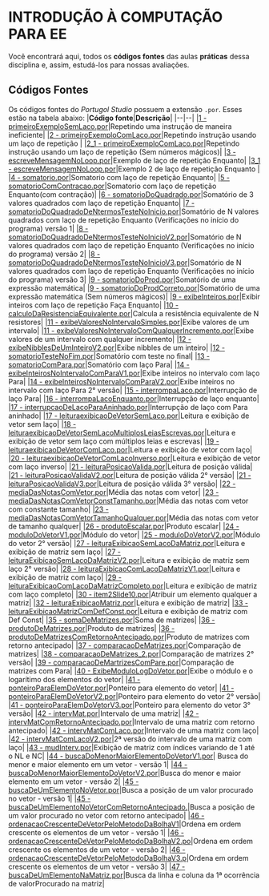 ﻿# INTRODUÇÃO À COMPUTAÇÃO PARA EE

Você encontrará aqui, todos os **códigos fontes** das aulas **práticas** dessa disciplina e, assim, estudá-los para nossas avaliações.


## Códigos Fontes
Os códigos fontes do *Portugol Studio* possuem a extensão `.por`. Esses estão na tabela abaixo:
|**Código fonte**|**Descrição**|
|--|--|
|[1 - primeiroExemploSemLaco.por](https://github.com/StelmoNetto/IPEE/blob/main/2%C2%BA%20assunto/1%20-%20primeiroExemploSemLaco.por "1 - primeiroExemploSemLaco.por")|Repetindo uma instrução de maneira ineficiente|
|[2 - primeiroExemploComLaco.por](https://github.com/StelmoNetto/IPEE/blob/main/2%C2%BA%20assunto/2%20-%20primeiroExemploComLaco.por "2 - primeiroExemploComLaco.por")|Repetindo instrução usando um laço de repetição |
|[2_1 - primeiroExemploComLaco.por](https://github.com/StelmoNetto/IPEE/blob/main/2%C2%BA%20assunto/2_1%20-%20primeiroExemploComLaco.por "2_1 - primeiroExemploComLaco.por")|Repetindo instrução usando um laço de repetição (Sem números mágicos)|
|[3 - escreveMensagemNoLoop.por](https://github.com/StelmoNetto/IPEE/blob/main/2%C2%BA%20assunto/3%20-%20escreveMensagemNoLoop.por "3 - escreveMensagemNoLoop.por")|Exemplo de laço de repetição Enquanto|
|[3_1 - escreveMensagemNoLoop.por](https://github.com/StelmoNetto/IPEE/blob/main/2%C2%BA%20assunto/3_1%20-%20escreveMensagemNoLoop.por "3_1 - escreveMensagemNoLoop.por")|Exemplo 2 de laço de repetição Enquanto |
|[4 - somatorio.por](https://github.com/StelmoNetto/IPEE/blob/main/2%C2%BA%20assunto/4%20-%20somatorio.por "4 - somatorio.por")|Somatorio com laço de repetição Enquanto|
|[5 - somatorioComContracao.por](https://github.com/StelmoNetto/IPEE/blob/main/2%C2%BA%20assunto/5%20-%20somatorioComContracao.por "5 - somatorioComContracao.por")|Somatorio com laço de repetição Enquanto(com contração)|
|[6 - somatorioDoQuadrado.por](https://github.com/StelmoNetto/IPEE/blob/main/2%C2%BA%20assunto/6%20-%20somatorioDoQuadrado.por "6 - somatorioDoQuadrado.por")|Somatório de 3 valores quadrados com laço de repetição Enquanto|
|[7 - somatorioDoQuadradoDeNtermosTesteNoInicio.por](https://github.com/StelmoNetto/IPEE/blob/main/2%C2%BA%20assunto/7%20-%20somatorioDoQuadradoDeNtermosTesteNoInicio.por "7 - somatorioDoQuadradoDeNtermosTesteNoInicio.por")|Somatório de N valores quadrados com laço de repetição Enquanto (Verificações no início do programa) versão 1|
|[8 - somatorioDoQuadradoDeNtermosTesteNoInicioV2.por](https://github.com/StelmoNetto/IPEE/blob/main/2%C2%BA%20assunto/8%20-%20somatorioDoQuadradoDeNtermosTesteNoInicioV2.por "8 - somatorioDoQuadradoDeNtermosTesteNoInicioV2.por")|Somatório de N valores quadrados com laço de repetição Enquanto (Verificações no início do programa) versão 2|
|[8 - somatorioDoQuadradoDeNtermosTesteNoInicioV3.por](https://github.com/StelmoNetto/IPEE/blob/main/2%C2%BA%20assunto/8%20-%20somatorioDoQuadradoDeNtermosTesteNoInicioV3.por "8 - somatorioDoQuadradoDeNtermosTesteNoInicioV3.por")|Somatório de N valores quadrados com laço de repetição Enquanto (Verificações no início do programa) versão 3|
|[9 - somatorioDoProd.por](https://github.com/StelmoNetto/IPEE/blob/main/2%C2%BA%20assunto/9%20-%20somatorioDoProd.por "9 - somatorioDoProd.por")|Somatório de uma expressão matemática|
|[9 - somatorioDoProdCorreto.por](https://github.com/StelmoNetto/IPEE/blob/main/2%C2%BA%20assunto/9%20-%20somatorioDoProdCorreto.por "9 - somatorioDoProdCorreto.por")|Somatório de uma expressão matemática (Sem números mágicos)|
|[9 - exibeInteiros.por](https://github.com/StelmoNetto/IPEE/blob/main/2%C2%BA%20assunto/9%20-%20exibeInteiros.por "9 - exibeInteiros.por")|Exibir inteiros com laço de repetição Faça Enquanto|
|[10 - calculoDaResistenciaEquivalente.por](https://github.com/StelmoNetto/IPEE/blob/main/2%C2%BA%20assunto/10%20-%20calculoDaResistenciaEquivalente.por "10 - calculoDaResistenciaEquivalente.por")|Calcula a resistência equivalente de N resistores|
|[11 - exibeValoresNoIntervaloSimples.por](https://github.com/StelmoNetto/IPEE/blob/main/2%C2%BA%20assunto/11%20-%20exibeValoresNoIntervaloSimples.por "11 - exibeValoresNoIntervaloSimples.por")|Exibe valores de um intervalo|
|[11 - exibeValoresNoIntervaloComQualquerIncremento.por](https://github.com/StelmoNetto/IPEE/blob/main/2%C2%BA%20assunto/11%20-%20exibeValoresNoIntervaloComQualquerIncremento.por "11 - exibeValoresNoIntervaloComQualquerIncremento.por")|Exibe valores de um intervalo com qualquer incremento|
|[12 - exibeNibblesDeUmInteiroV2.por](https://github.com/StelmoNetto/IPEE/blob/main/2%C2%BA%20assunto/12%20-%20exibeNibblesDeUmInteiroV2.por "12 - exibeNibblesDeUmInteiroV2.por")|Exibe nibbles de um inteiro|
|[12 - somatorioTesteNoFim.por](https://github.com/StelmoNetto/IPEE/blob/main/2%C2%BA%20assunto/12%20-%20somatorioTesteNoFim.por "12 - somatorioTesteNoFim.por")|Somatório com teste no final|
|[13 - somatorioComPara.por](https://github.com/StelmoNetto/IPEE/blob/main/2%C2%BA%20assunto/13%20-%20somatorioComPara.por "13 - somatorioComPara.por")|Somatório com laço Para|
|[14 - exibeInteirosNoIntervaloComParaV1.por](https://github.com/StelmoNetto/IPEE/blob/main/2%C2%BA%20assunto/14%20-%20exibeInteirosNoIntervaloComParaV1.por "14 - exibeInteirosNoIntervaloComParaV1.por")|Exibe inteiros no intervalo com laço Para|
|[14 - exibeInteirosNoIntervaloComParaV2.por](https://github.com/StelmoNetto/IPEE/blob/main/2%C2%BA%20assunto/14%20-%20exibeInteirosNoIntervaloComParaV2.por "14 - exibeInteirosNoIntervaloComParaV2.por")|Exibe inteiros no intervalo com laço Para 2° versão|
|[15 - interrompaLaco.por](https://github.com/StelmoNetto/IPEE/blob/main/2%C2%BA%20assunto/15%20-%20interrompaLaco.por "15 - interrompaLaco.por")|Interrupção de laço Para|
|[16 - interrompaLacoEnquanto.por](https://github.com/StelmoNetto/IPEE/blob/main/2%C2%BA%20assunto/16%20-%20interrompaLacoEnquanto.por "16 - interrompaLacoEnquanto.por")|Interrupção de laço enquanto|
|[17 - interrupcaoDeLacoParaAninhado.por](https://github.com/StelmoNetto/IPEE/blob/main/2%C2%BA%20assunto/17%20-%20interrupcaoDeLacoParaAninhado.por "17 - interrupcaoDeLacoParaAninhado.por")|Interrupção de laço com Para aninhado|
|[17 - leituraexibicaoDeVetorSemLaco.por](https://github.com/StelmoNetto/IPEE/blob/main/2%C2%BA%20assunto/17%20-%20leituraexibicaoDeVetorSemLaco.por "17 - leituraexibicaoDeVetorSemLaco.por")|Leitura e exibição de vetor sem laço|
|[18 - leituraexibicaoDeVetorSemLacoMultiplosLeiasEscrevas.por](https://github.com/StelmoNetto/IPEE/blob/main/2%C2%BA%20assunto/18%20-%20leituraexibicaoDeVetorSemLacoMultiplosLeiasEscrevas.por "18 - leituraexibicaoDeVetorSemLacoMultiplosLeiasEscrevas.por")|Leitura e exibição de vetor sem laço com múltiplos leias e escrevas|
|[19 - leituraexibicaoDeVetorComLaco.por](https://github.com/StelmoNetto/IPEE/blob/main/2%C2%BA%20assunto/19%20-%20leituraexibicaoDeVetorComLaco.por "19 - leituraexibicaoDeVetorComLaco.por")|Leitura e exibição de vetor com laço|
|[20 - leituraexibicaoDeVetorComLacoInverso.por](https://github.com/StelmoNetto/IPEE/blob/main/2%C2%BA%20assunto/20%20-%20leituraexibicaoDeVetorComLacoInverso.por "20 - leituraexibicaoDeVetorComLacoInverso.por")|Leitura e exibição de vetor com laço inverso|
|[21 - leituraPosicaoValida.por](https://github.com/StelmoNetto/IPEE/blob/main/2%C2%BA%20assunto/21%20-%20leituraPosicaoValida.por "21 - leituraPosicaoValida.por")|Leitura de posição válida|
|[21 - leituraPosicaoValidaV2.por](https://github.com/StelmoNetto/IPEE/blob/main/2%C2%BA%20assunto/21%20-%20leituraPosicaoValidaV2.por "21 - leituraPosicaoValidaV2.por")|Leitura de posição válida 2° versão|
|[21 - leituraPosicaoValidaV3.por](https://github.com/StelmoNetto/IPEE/blob/main/2%C2%BA%20assunto/21%20-%20leituraPosicaoValidaV3.por "21 - leituraPosicaoValidaV3.por")|Leitura de posição válida 3° versão|
|[22 - mediaDasNotasComVetor.por](https://github.com/StelmoNetto/IPEE/blob/main/2%C2%BA%20assunto/22%20-%20mediaDasNotasComVetor.por "22 - mediaDasNotasComVetor.por")|Média das notas com vetor|
|[23 - mediaDasNotasComVetorConstTamanho.por](https://github.com/StelmoNetto/IPEE/blob/main/2%C2%BA%20assunto/23%20-%20mediaDasNotasComVetorConstTamanho.por "23 - mediaDasNotasComVetorConstTamanho.por")|Média das notas com vetor com constante tamanho|
|[23 - mediaDasNotasComVetorTamanhoQualquer.por](https://github.com/StelmoNetto/IPEE/blob/main/2%C2%BA%20assunto/23%20-%20mediaDasNotasComVetorTamanhoQualquer.por "23 - mediaDasNotasComVetorTamanhoQualquer.por")|Média das notas com vetor de tamanho qualquer|
|[26 - produtoEscalar.por](https://github.com/StelmoNetto/IPEE/blob/main/2%C2%BA%20assunto/26%20-%20produtoEscalar.por "26 - produtoEscalar.por")|Produto escalar|
|[24 - moduloDoVetorV1.por](https://github.com/StelmoNetto/IPEE/blob/main/2%C2%BA%20assunto/24%20-%20moduloDoVetorV1.por "24 - moduloDoVetorV1.por")|Módulo do vetor|
|[25 - moduloDoVetorV2.por](https://github.com/StelmoNetto/IPEE/blob/main/2%C2%BA%20assunto/25%20-%20moduloDoVetorV2.por "25 - moduloDoVetorV2.por")|Módulo do vetor 2° versão|
|[27 - leituraExibicaoSemLacoDaMatriz.por](https://github.com/StelmoNetto/IPEE/blob/main/2%C2%BA%20assunto/27%20-%20leituraExibicaoSemLacoDaMatriz.por "27 - leituraExibicaoSemLacoDaMatriz.por")|Leitura e exibição de matriz sem laço|
|[27 - leituraExibicaoSemLacoDaMatrizV2.por](https://github.com/StelmoNetto/IPEE/blob/main/2%C2%BA%20assunto/27%20-%20leituraExibicaoSemLacoDaMatrizV2.por "27 - leituraExibicaoSemLacoDaMatrizV2.por")|Leitura e exibição de matriz sem laço 2° versão|
|[28 - leituraExibicaoComLacoDaMatrizV1.por](https://github.com/StelmoNetto/IPEE/blob/main/2%C2%BA%20assunto/28%20-%20leituraExibicaoComLacoDaMatrizV1.por "28 - leituraExibicaoComLacoDaMatrizV1.por")|Leitura e exibição de matriz com laço|
|[29 - leituraExibicaoComLacoDaMatrizCompleto.por](https://github.com/StelmoNetto/IPEE/blob/main/2%C2%BA%20assunto/29%20-%20leituraExibicaoComLacoDaMatrizCompleto.por "29 - leituraExibicaoComLacoDaMatrizCompleto.por")|Leitura e exibição de matriz com laço completo|
|[30 - item2Slide10.por](https://github.com/StelmoNetto/IPEE/blob/main/2%C2%BA%20assunto/30%20-%20item2Slide10.por "30 - item2Slide10.por")|Atribuir um elemento qualquer a matriz|
|[32 - leituraExibicaoMatriz.por](https://github.com/StelmoNetto/IPEE/blob/main/2%C2%BA%20assunto/32%20-%20leituraExibicaoMatriz.por "32 - leituraExibicaoMatriz.por")|Leitura e exibição de matriz|
|[33 - leituraExibicaoMatrizComDefConst.por](https://github.com/StelmoNetto/IPEE/blob/main/2%C2%BA%20assunto/33%20-%20leituraExibicaoMatrizComDefConst.por "33 - leituraExibicaoMatrizComDefConst.por")|Leitura e exibição de matriz com Def Const|
|[35 - somaDeMatrizes.por](https://github.com/StelmoNetto/IPEE/blob/main/2%C2%BA%20assunto/35%20-%20somaDeMatrizes.por "35 - somaDeMatrizes.por")|Soma de matrizes|
|[36 - produtoDeMatrizes.por](https://github.com/StelmoNetto/IPEE/blob/main/2%C2%BA%20assunto/36%20-%20produtoDeMatrizes.por "36 - produtoDeMatrizes.por")|Produto de matrizes|
|[36 - produtoDeMatrizesComRetornoAntecipado.por](https://github.com/StelmoNetto/IPEE/blob/main/2%C2%BA%20assunto/36%20-%20produtoDeMatrizesComRetornoAntecipado.por "36 - produtoDeMatrizesComRetornoAntecipado.por")|Produto de matrizes com retorno antecipado|
|[37 - comparacaoDeMatrizes.por](https://github.com/StelmoNetto/IPEE/blob/main/2%C2%BA%20assunto/37%20-%20comparacaoDeMatrizes.por "37 - comparacaoDeMatrizes.por")|Comparação de matrizes|
|[38 - comparacaoDeMatrizes_2.por](https://github.com/StelmoNetto/IPEE/blob/main/2%C2%BA%20assunto/38%20-%20comparacaoDeMatrizes_2.por "38 - comparacaoDeMatrizes_2.por")|Comparação de matrizes 2° versão|
|[39 - comparacaoDeMartrizesComPare.por](https://github.com/StelmoNetto/IPEE/blob/main/2%C2%BA%20assunto/39%20-%20comparacaoDeMartrizesComPare.por "39 - comparacaoDeMartrizesComPare.por")|Comparação de matrizes com Para|
|[40 - ExibeModuloLogDoVetor.por](https://github.com/StelmoNetto/IPEE/blob/main/2%C2%BA%20assunto/40%20-%20ExibeModuloLogDoVetor.por "40 - ExibeModuloLogDoVetor.por")|Exibe o módulo e o logarítimo dos elementos do vetor|
|[41 - ponteiroParaElemDoVetor.por](https://github.com/StelmoNetto/IPEE/blob/main/2%C2%BA%20assunto/41%20-%20ponteiroParaElemDoVetor.por "41 - ponteiroParaElemDoVetor.por")|Ponteiro para elemento do vetor|
|[41 - ponteiroParaElemDoVetorV2.por](https://github.com/StelmoNetto/IPEE/blob/main/2%C2%BA%20assunto/41%20-%20ponteiroParaElemDoVetorV2.por "41 - ponteiroParaElemDoVetorV2.por")|Ponteiro para elemento do vetor 2° versão|
|[41 - ponteiroParaElemDoVetorV3.por](https://github.com/StelmoNetto/IPEE/blob/main/2%C2%BA%20assunto/41%20-%20ponteiroParaElemDoVetorV3.por "41 - ponteiroParaElemDoVetorV3.por")|Ponteiro para elemento do vetor 3° versão|
|[42 - intervMat.por](https://github.com/StelmoNetto/IPEE/blob/main/2%C2%BA%20assunto/42%20-%20intervMat.por "42 - intervMat.por")|Intervalo de uma matriz|
|[42 - intervMatComRetornoAntecipado.por](https://github.com/StelmoNetto/IPEE/blob/main/2%C2%BA%20assunto/42%20-%20intervMatComRetornoAntecipado.por "42 - intervMatComRetornoAntecipado.por")|Intervalo de uma matriz com retorno antecipado|
|[42 - intervMatComLaco.por](https://github.com/StelmoNetto/IPEE/blob/main/2%C2%BA%20assunto/42%20-%20intervMatComLaco.por "42 - intervMatComLaco.por")|Intervalo de uma matriz com laço|
|[42 - intervMatComLacoV2.por](https://github.com/StelmoNetto/IPEE/blob/main/2%C2%BA%20assunto/42%20-%20intervMatComLacoV2.por "42 - intervMatComLacoV2.por")|2ª versão do intervalo de uma matriz com laço|
|[43 - mudInterv.por](https://github.com/StelmoNetto/IPEE/blob/main/2%C2%BA%20assunto/43%20-%20mudInterv.por "43 - mudInterv.por")|Exibição de matriz com índices variando de 1 até o NL e NC|
|[44 - buscaDoMenorMaiorElementoDoVetorV1.por](https://github.com/StelmoNetto/IPEE/blob/main/2%C2%BA%20assunto/44%20-%20buscaDoMenorMaiorElementoDoVetorV1.por "44 - buscaDoMenorMaiorElementoDoVetorV1.por")| Busca do menor e maior elemento em um vetor - versão 1|
|[44 - buscaDoMenorMaiorElementoDoVetorV2.por](https://github.com/StelmoNetto/IPEE/blob/main/2%C2%BA%20assunto/44%20-%20buscaDoMenorMaiorElementoDoVetorV2.por "44 - buscaDoMenorMaiorElementoDoVetorV2.por")|Busca do menor e maior elemento em um vetor - versão 2|
|[45 - buscaDeUmElementoNoVetor.por](https://github.com/StelmoNetto/IPEE/blob/main/2%C2%BA%20assunto/45%20-%20buscaDeUmElementoNoVetor.por "45 - buscaDeUmElementoNoVetor.por")|Busca a posição de um valor procurado no vetor - versão 1|
|[45 - buscaDeUmElementoNoVetorComRetornoAntecipado.](https://github.com/StelmoNetto/IPEE/blob/main/2%C2%BA%20assunto/45%20-%20buscaDeUmElementoNoVetorComRetornoAntecipado.por "45 - buscaDeUmElementoNoVetorComRetornoAntecipado.por")|Busca a posição de um valor procurado no vetor com retorno antecipado|
|[46 - ordenacaoCrescenteDeVetorPeloMetodoDaBolhaV1](https://github.com/StelmoNetto/IPEE/blob/main/2%C2%BA%20assunto/46%20-%20ordenacaoCrescenteDeVetorPeloMetodoDaBolhaV1.por "46 - ordenacaoCrescenteDeVetorPeloMetodoDaBolhaV1.por")|Ordena em ordem crescente os elementos de um vetor - versão 1|
|[46 - ordenacaoCrescenteDeVetorPeloMetodoDaBolhaV2.po](https://github.com/StelmoNetto/IPEE/blob/main/2%C2%BA%20assunto/46%20-%20ordenacaoCrescenteDeVetorPeloMetodoDaBolhaV2.por "46 - ordenacaoCrescenteDeVetorPeloMetodoDaBolhaV2.por")|Ordena em ordem crescente os elementos de um vetor - versão 2|
|[46 - ordenacaoCrescenteDeVetorPeloMetodoDaBolhaV3.p](https://github.com/StelmoNetto/IPEE/blob/main/2%C2%BA%20assunto/46%20-%20ordenacaoCrescenteDeVetorPeloMetodoDaBolhaV3.por "46 - ordenacaoCrescenteDeVetorPeloMetodoDaBolhaV3.por")|Ordena em ordem crescente os elementos de um vetor - versão 3|
|[47 - buscaDeUmElementoNaMatriz.por](https://github.com/StelmoNetto/IPEE/blob/main/2%C2%BA%20assunto/47%20-%20buscaDeUmElementoNaMatriz.por "47 - buscaDeUmElementoNaMatriz.por")|Busca da linha e coluna da 1ª ocorrência de valorProcurado na matriz|
